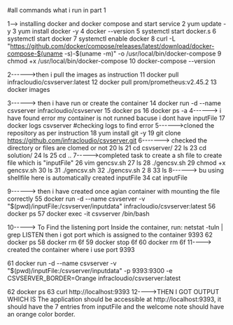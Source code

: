 #all commands what i run in part 1
  
1--> installing docker and docker compose and start service
    2  yum update -y
    3  yum install docker -y
    4  docker --version
    5  systemctl start docker.s 
    6  systemctl start docker
    7  systemctl enable docker 
    8   curl -L "https://github.com/docker/compose/releases/latest/download/docker-compose-$(uname -s)-$(uname -m)" -o /usr/local/bin/docker-compose
    9   chmod +x /usr/local/bin/docker-compose
   10  docker-compose --version

2------>then i pull the images as instruction
   11  docker pull infracloudio/csvserver:latest
   12  docker pull prom/prometheus:v2.45.2
   13  docker images

3------> then i have run or create the container
   14  docker run -d --name csvserver  infracloudio/csvserver
   15  docker ps
   16  docker ps -a
4------> i have found error my container is not runned bacuse i dont have inputFile 
   17  docker logs csvserver #checking logs to find error
5------>cloned the repository as per instruction
   18  yum install git -y
   19  git clone https://github.com/infracloudio/csvserver.git
6-------> checked the directory or files are clomed or not
   20  ls
   21  cd csvserver/
   22  ls
   23  cd solution/
   24  ls
   25  cd ..
7----->completed task to create a sh file to create file which is "inputFile"
   26  vim gencsv.sh
   27  ls
   28  ./gencsv.sh
   29  chmod +x gencsv.sh 
   30  ls
   31  ./gencsv.sh
   32  ./gencsv.sh 2 8
   33  ls
8------> bu using shellfile here is automatically created inputFile 
   34  cat inputFile 
   
9------> then i have created once agian container with mounting the file correctly
   55  docker run -d --name csvserver -v "$(pwd)/inputFile:/csvserver/inputdata" infracloudio/csvserver:latest
   56  docker ps
   57  docker exec -it csvserver /bin/bash

10-----> To Find the listening port Inside the container, run:
       netstat -tuln | grep LISTEN then i got port which is assigned to the container 9393
   62  docker ps
   58  docker rm 6f
   59  docker stop 6f
   60  docker rm 6f
11----> created the container where i use port 9393

   61  docker run -d --name csvserver -v "$(pwd)/inputFile:/csvserver/inputdata" -p 9393:9300 -e CSVSERVER_BORDER=Orange infracloudio/csvserver:latest

   62  docker ps
   63  curl http://localhost:9393
12---->THEN I GOT OUTPUT WHICH IS The application should be accessible at http://localhost:9393, it should have the 7 entries from inputFile and the welcome note should have an orange color border.

